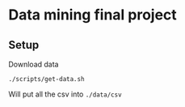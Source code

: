 # Data mining final project


## Setup

Download data
```
./scripts/get-data.sh
```

Will put all the csv into `./data/csv`


